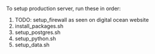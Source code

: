 To setup production server, run these in order:
1. TODO: setup_firewall as seen on digital ocean website
2. install_packages.sh
3. setup_postgres.sh
4. setup_python.sh
5. setup_data.sh
